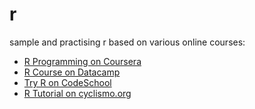 # r
sample and practising r based on various online courses:

* [R Programming on Coursera](https://www.coursera.org/learn/r-programming)
* [R Course on Datacamp](https://www.datacamp.com/home)
* [Try R on CodeSchool](https://www.codeschool.com/courses/try-r)
* [R Tutorial on cyclismo.org](http://www.cyclismo.org/tutorial/R/)
